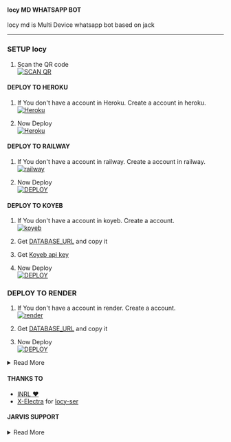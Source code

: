 #### locy MD WHATSAPP BOT
locy md is Multi Device whatsapp bot based on jack
***

### SETUP locy

1. Scan the QR code
    <br>
<a href='https://locy.locyser.xyz/' target="_blank"><img alt='SCAN QR' src='https://img.shields.io/badge/Scan_qr-100000?style=for-the-badge&logo=scan&logoColor=white&labelColor=black&color=black'/></a>

#### DEPLOY TO HEROKU 

1. If You don't have a account in Heroku. Create a account in heroku.
    <br>
<a href='https://signup.heroku.com/' target="_blank"><img alt='Heroku' src='https://img.shields.io/badge/-Create-black?style=for-the-badge&logo=heroku&logoColor=white'/></a>

3. Now Deploy
    <br>
<a href='https://jarvis.lokiser.xyz/heroku.html' target="_blank"><img alt='Heroku' src='https://img.shields.io/badge/-Deploy-black?style=for-the-badge&logo=heroku&logoColor=white'/></a>


#### DEPLOY TO RAILWAY

1. If You don't have a account in railway. Create a account in railway.
    <br>
<a href='https://railway.app/login' target="_blank"><img alt='railway' src='https://img.shields.io/badge/-Create-black?style=for-the-badge&logo=railway&logoColor=white'/></a>

2. Now Deploy
    <br>
<a href='https://jarvis.lokiser.xyz/railway.html' target="_blank"><img alt='DEPLOY' src='https://img.shields.io/badge/-DEPLOY-black?style=for-the-badge&logo=railway&logoColor=white'/></a>

#### DEPLOY TO KOYEB 

1. If You don't have a account in koyeb. Create a account.
    <br>
<a href='https://app.koyeb.com/auth/signup' target="_blank"><img alt='koyeb' src='https://img.shields.io/badge/-Create-black?style=for-the-badge&logo=koyeb&logoColor=white'/></a>

3. Get [DATABASE_URL](https://github.com/Locy-ser/zoro219/wiki/Data-base-url) and copy it

4. Get [Koyeb api key](https://app.koyeb.com/account/api)

2. Now Deploy
    <br>
<a href='https://zoro219.locy.ser/koyeb.html' target="_blank"><img alt='DEPLOY' src='https://img.shields.io/badge/-DEPLOY-black?style=for-the-badge&logo=koyeb&logoColor=white'/></a>

### DEPLOY TO RENDER 

1. If You don't have a account in render. Create a account.
    <br>
<a href='https://dashboard.render.com/register' target="_blank"><img alt='render' src='https://img.shields.io/badge/-Create-black?style=for-the-badge&logo=render&logoColor=white'/></a>

3. Get [DATABASE_URL](https://github.com/Locy-ser/zoro219/wiki/Data-base-url) and copy it

2. Now Deploy
    <br>
<a href='https://zoro219.xyz/render.html' target="_blank"><img alt='DEPLOY' src='https://img.shields.io/badge/-DEPLOY-black?style=for-the-badge&logo=render&logoColor=white'/></a>

<details close>
    
<summary>Read More</summary>

### 1. Customise Bot

 Go to Environment Variables and editi and use

### 2. To Run Bot 24×7
    
 Copy the web url and add to the Environment Variables as SERVERURL
   

  </details>
 

#### THANKS TO
- [INRL ❤️](https://github.com/zoro219/locy-md-bot/tree/main?tab=readme-ov-file#jarvis-support) <br>
- [X-Electra]([https://github.com/inrl-official](https://github.com/zoro219/locy-md-bot/tree/main?tab=readme-ov-file#locy-support)) for [locy-ser]([https://github.com/X-Electra/X-Asena](https://github.com/zoro219/locy-md-bot/tree/main?tab=readme-ov-file#jarvis-support))

#### JARVIS SUPPORT 


<details close>
<summary>Read More</summary>
    <br>
<a href="[https://chat.whatsapp.com/JgduHTnvBcZA9KWdnFllnD](https://github.com/zoro219/locy-md-bot/tree/main?tab=readme-ov-file#jarvis-support)](https://github.com/zoro219/locy-md-bot/tree/main?tab=readme-ov-file#jarvis-support)"><img alt="WhatsApp" src="https://img.shields.io/badge/-Whatsapp%20Channel-white?style=for-the-badge&logo=whatsapp&logoColor=black"/></a>
    <br>
<br>
<a href="[https://chat.whatsapp.com/HCRUrl9kCvEL6v7OhmG5BR]([https://chat.whatsapp.com/JgduHTnvBcZA9KWdnFllnD](https://chat.whatsapp.com/JgduHTnvBcZA9KWdnFllnD))"><img alt="WhatsApp" src="https://img.shields.io/badge/WhatsApp-25D366?style=for-the-badge&logo=whatsapp&logoColor=white"/></a>
    <br>
<br>
<a href='https://github.com/IRON-M4N/Jarvis-MD-Plugins' target="_blank"><img alt='jarvis-md' src='https://img.shields.io/badge/EXPLUGIN-100000?style=for-the-badge&logo=scan&logoColor=white&labelColor=black&color=black'/></a>

